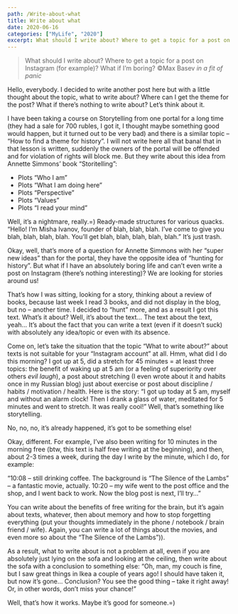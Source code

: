 ```yaml
---
path: /Write-about-what
title: Write about what
date: 2020-06-16
categories: ["MyLife", "2020"]
excerpt: What should I write about? Where to get a topic for a post on Instagram (for example)? What if I’m boring?
---
```


> What should I write about? Where to get a topic for a post on Instagram (for example)? What if I’m boring?
> ©Max Basev _in a fit of panic_

Hello, everybody. I decided to write another post here but with a little thought about the topic, what to write about? Where can I get the theme for the post? What if there’s nothing to write about? Let’s think about it.

I have been taking a course on Storytelling from one portal for a long time (they had a sale for 700 rubles, I got it, I thought maybe something good would happen, but it turned out to be very bad) and there is a similar topic – “How to find a theme for history”. I will not write here all that banal that in that lesson is written, suddenly the owners of the portal will be offended and for violation of rights will block me. But they write about this idea from Annette Simmons’ book “Storitelling”:

- Plots “Who I am”
- Plots “What I am doing here”
- Plots “Perspective”
- Plots “Values”
- Plots “I read your mind”

Well, it’s a nightmare, really.=) Ready-made structures for various quacks. “Hello! I’m Misha Ivanov, founder of blah, blah, blah. I’ve come to give you blah, blah, blah, blah. You’ll get blah, blah, blah, blah, blah.”
It’s just trash.

Okay, well, that’s more of a question for Annette Simmons with her “super new ideas” than for the portal, they have the opposite idea of “hunting for history”. But what if I have an absolutely boring life and can’t even write a post on Instagram (there’s nothing interesting)? We are looking for stories around us!

That’s how I was sitting, looking for a story, thinking about a review of books, because last week I read 3 books, and did not display in the blog, but no – another time. I decided to “hunt” more, and as a result I got this text. What’s it about? Well, it’s about the text… The text about the text, yeah… It’s about the fact that you can write a text (even if it doesn’t suck) with absolutely any idea/topic or even with its absence.

Come on, let’s take the situation that the topic “What to write about?” about texts is not suitable for your “Instagram account” at all. Hmm, what did I do this morning? I got up at 5, did a stretch for 45 minutes = at least three topics: the benefit of waking up at 5 am (or a feeling of superiority over others _evil laugh_), a post about stretching (I even wrote about it and habits once in my Russian blog) just about exercise or post about discipline / habits / motivation / health. Here is the story: “I got up today at 5 am, myself and without an alarm clock! Then I drank a glass of water, meditated for 5 minutes and went to stretch. It was really cool!” Well, that’s something like storytelling.

No, no, no, it’s already happened, it’s got to be something else!

Okay, different. For example, I’ve also been writing for 10 minutes in the morning free (btw, this text is half free writing at the beginning), and then, about 2-3 times a week, during the day I write by the minute, which I do, for example:

“10:08 – still drinking coffee. The background is “The Silence of the Lambs” – a fantastic movie, actually.
10:20 – my wife went to the post office and the shop, and I went back to work. Now the blog post is next, I’ll try…”

You can write about the benefits of free writing for the brain, but it’s again about texts, whatever, then about memory and how to stop forgetting everything (put your thoughts immediately in the phone / notebook / brain friend / wife). Again, you can write a lot of things about the movies, and even more so about the “The Silence of the Lambs”)).

As a result, what to write about is not a problem at all, even if you are absolutely just lying on the sofa and looking at the ceiling, then write about the sofa with a conclusion to something else:
“Oh, man, my couch is fine, but I saw great things in Ikea a couple of years ago! I should have taken it, but now it’s gone… Conclusion? You see the good thing – take it right away! Or, in other words, don’t miss your chance!”

Well, that’s how it works. Maybe it’s good for someone.=)
